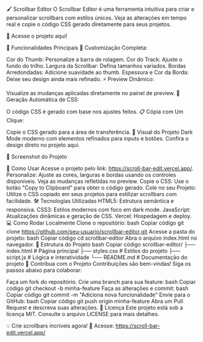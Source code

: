 🖌️ Scrollbar Editor
O Scrollbar Editor é uma ferramenta intuitiva para criar e personalizar scrollbars com estilos únicos. Veja as alterações em tempo real e copie o código CSS gerado diretamente para seus projetos.

🔗 Acesse o projeto aqui!

🌟 Funcionalidades Principais
🎨 Customização Completa:

Cor do Thumb: Personalize a barra de rolagem.
Cor do Track: Ajuste o fundo do trilho.
Largura da Scrollbar: Defina tamanhos variados.
Bordas Arredondadas: Adicione suavidade ao thumb.
Espessura e Cor da Borda: Deixe seu design ainda mais refinado.
⚡ Preview Dinâmico:

Visualize as mudanças aplicadas diretamente no painel de preview.
📝 Geração Automática de CSS:

O código CSS é gerado com base nos ajustes feitos.
📋 Cópia com Um Clique:

Copie o CSS gerado para a área de transferência.
🎨 Visual do Projeto
Dark Mode moderno com elementos refinados para inputs e botões. Confira o design direto no projeto aqui.

📸 Screenshot do Projeto

🚀 Como Usar
Acesse o projeto pelo link: https://scroll-bar-edit.vercel.app/.
Personalize:
Ajuste as cores, larguras e bordas usando os controles disponíveis.
Veja as mudanças refletidas no preview.
Copie o CSS:
Use o botão "Copy to Clipboard" para obter o código gerado.
Cole no seu Projeto:
Utilize o CSS copiado em seus projetos para estilizar scrollbars com facilidade.
🛠️ Tecnologias Utilizadas
HTML5: Estrutura semântica e responsiva.
CSS3: Estilos modernos com foco em dark mode.
JavaScript: Atualizações dinâmicas e geração de CSS.
Vercel: Hospedagem e deploy.
💻 Como Rodar Localmente
Clone o repositório:
bash
Copiar código
git clone https://github.com/seu-usuario/scrollbar-editor.git
Acesse a pasta do projeto:
bash
Copiar código
cd scrollbar-editor
Abra o arquivo index.html no navegador.
📂 Estrutura do Projeto
bash
Copiar código
scrollbar-editor/
├── index.html    # Página principal
├── styles.css    # Estilos do projeto
├── script.js     # Lógica e interatividade
└── README.md     # Documentação do projeto
🙌 Contribua com o Projeto
Contribuições são bem-vindas! Siga os passos abaixo para colaborar:

Faça um fork do repositório.
Crie uma branch para sua feature:
bash
Copiar código
git checkout -b minha-feature
Faça as alterações e commit:
bash
Copiar código
git commit -m "Adiciona nova funcionalidade"
Envie para o GitHub:
bash
Copiar código
git push origin minha-feature
Abra um Pull Request e descreva suas alterações.
📜 Licença
Este projeto está sob a licença MIT. Consulte o arquivo LICENSE para mais detalhes.

💡 Crie scrollbars incríveis agora!
🔗 Acesse: https://scroll-bar-edit.vercel.app/
